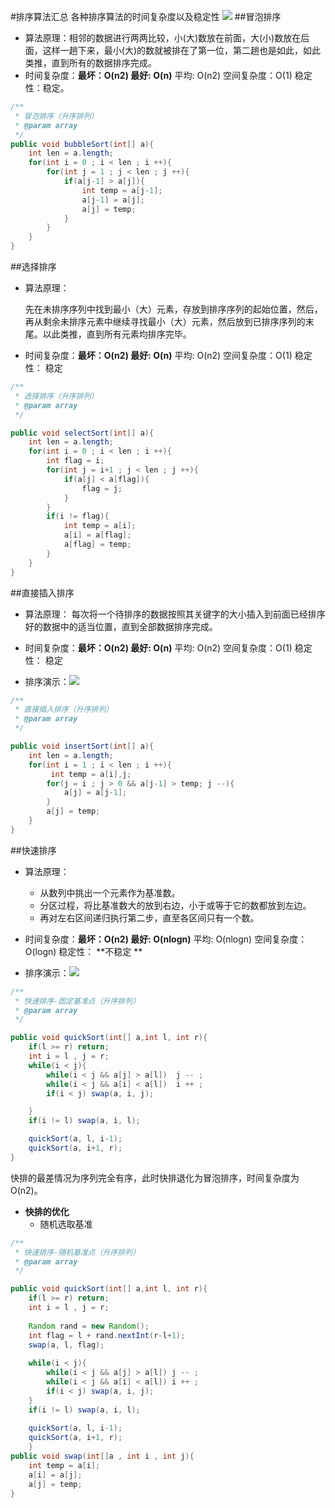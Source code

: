#排序算法汇总
各种排序算法的时间复杂度以及稳定性
![](http://upload-images.jianshu.io/upload_images/273973-19cf4a1e58b6ebaf.png?imageMogr2/auto-orient/strip%7CimageView2/2/w/1240)
##冒泡排序
*    算法原理：相邻的数据进行两两比较，小(大)数放在前面，大(小)数放在后面，这样一趟下来，最小(大)的数就被排在了第一位，第二趟也是如此，如此类推，直到所有的数据排序完成。
*    时间复杂度：**最坏：O(n2) 最好: O(n)** 平均: O(n2) 空间复杂度：O(1) 稳定性：稳定。


```java
/**
 * 冒泡排序（升序排列）
 * @param array
 */
public void bubbleSort(int[] a){
	int len = a.length;
	for(int i = 0 ; i < len ; i ++){
		for(int j = 1 ; j < len ; j ++){
			if(a[j-1] > a[j]){
				int temp = a[j-1];
				a[j-1] = a[j];
				a[j] = temp;
			}
		}
	}
}
```
##选择排序
*	算法原理：

	先在未排序序列中找到最小（大）元素，存放到排序序列的起始位置，然后，再从剩余未排序元素中继续寻找最小（大）元素，然后放到已排序序列的末尾。以此类推，直到所有元素均排序完毕。
*	时间复杂度：**最坏：O(n2) 最好: O(n)** 平均: O(n2) 空间复杂度：O(1) 稳定性： 稳定 



```java
/**
 * 选择排序（升序排列）
 * @param array
 */

public void selectSort(int[] a){
	int len = a.length;
	for(int i = 0 ; i < len ; i ++){
		int flag = i;
		for(int j = i+1 ; j < len ; j ++){
			if(a[j] < a[flag]){
				flag = j;
			}
		}
		if(i != flag){
			int temp = a[i];
			a[i] = a[flag];
			a[flag] = temp;
		}
	}
}

```
##直接插入排序
*	算法原理：
每次将一个待排序的数据按照其关键字的大小插入到前面已经排序好的数据中的适当位置，直到全部数据排序完成。
*	时间复杂度：**最坏：O(n2) 最好: O(n)** 平均: O(n2) 空间复杂度：O(1) 稳定性： 稳定 

*	排序演示：![](http://wuchong.me/img/Insertion-sort-example-300px.gif)

```java
/**
 * 直接插入排序（升序排列）
 * @param array
 */

public void insertSort(int[] a){
	int len = a.length;
	for(int i = 1 ; i < len ; i ++){
		 int temp = a[i],j;
		for(j = i ; j > 0 && a[j-1] > temp; j --){
			a[j] = a[j-1];
		}
		a[j] = temp;
	}
}

```

##快速排序
*	算法原理：
	*	从数列中挑出一个元素作为基准数。
	*	分区过程，将比基准数大的放到右边，小于或等于它的数都放到左边。
	*	再对左右区间递归执行第二步，直至各区间只有一个数。
*	时间复杂度：**最坏：O(n2) 最好: O(nlogn)** 平均: O(nlogn) 空间复杂度：O(logn) 稳定性： **不稳定 **

*	排序演示：![](http://wuchong.me/img/Quicksort-example.gif)

```java
/**
 * 快速排序-固定基准点（升序排列）
 * @param array
 */

public void quickSort(int[] a,int l, int r){
	if(l >= r) return;
	int i = l , j = r;
	while(i < j){
		while(i < j && a[j] > a[l])  j -- ;
		while(i < j && a[i] < a[l])  i ++ ;
		if(i < j) swap(a, i, j);

	}
	if(i != l) swap(a, i, l);

	quickSort(a, l, i-1);
	quickSort(a, i+1, r);
}

```
快排的最差情况为序列完全有序，此时快排退化为冒泡排序，时间复杂度为 O(n2)。
*	**快排的优化**
	* 随机选取基准


```java
/**
 * 快速排序-随机基准点（升序排列）
 * @param array
 */

public void quickSort(int[] a,int l, int r){
	if(l >= r) return;
	int i = l , j = r;
	
	Random rand = new Random();
	int flag = l + rand.nextInt(r-l+1);
	swap(a, l, flag);
	
	while(i < j){
		while(i < j && a[j] > a[l]) j -- ;
		while(i < j && a[i] < a[l]) i ++ ;
		if(i < j) swap(a, i, j);
	}
	if(i != l) swap(a, i, l);
		
	quickSort(a, l, i-1);
	quickSort(a, i+1, r);
	}
public void swap(int[]a , int i , int j){
	int temp = a[i];
	a[i] = a[j];
	a[j] = temp;
}
```




